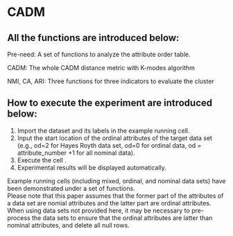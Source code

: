 # CADM
## All the functions are introduced below:

Pre-need: A set of functions to analyze the attribute order table.

CADM: The whole CADM distance metric with K-modes algorithm

NMI, CA, ARI: Three functions for three indicators to evaluate the cluster 
 
## How to execute the experiment are introduced below:
1. Import the dataset and its labels in the example running cell.
2. Input the start location of the ordinal attributes of the target data set (e.g., od=2 for Hayes Royth data set, od=0 for ordinal data, od = attribute_number +1 for all nominal data). 
3. Execute the cell .
4. Experimental results will be displayed automatically.

Example running cells (including mixed, ordinal, and nominal data sets) have been demonstrated under a set of functions.    
Please note that this paper assumes that the former part of the attributes of a data set are nomial attributes and the latter part are ordinal attributes. 
When using data sets not provided here, it may be necessary to pre-process the data sets to ensure that the ordinal attributes are latter than nominal attributes, and delete all null rows.
